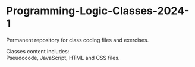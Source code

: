 # Programming-Logic-Classes-2024-1

Permanent repository for class coding files and exercises.<br>

Classes content includes:<br>
Pseudocode, JavaScript, HTML and CSS files.<br>
